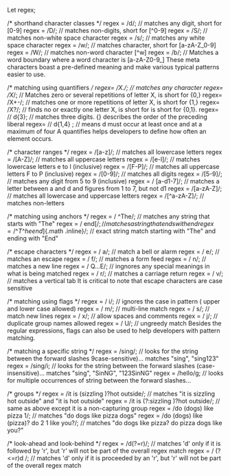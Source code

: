 Let regex;

/\* shorthand character classes \*/ regex = /d/; // matches any digit,
short for \[0-9\] regex = /D/; // matches non-digits, short for
\[\^0-9\] regex = /S/; // matches non-white space character regex = /s/;
// matches any white space character regex = /w/; // matches character,
short for \[a-zA-Z_0-9\] regex = /W/; // matches non-word character
\[\^w\] regex = /b/; // Matches a word boundary where a word character
is \[a-zA-Z0-9\_\] These meta characters boast a pre-defined meaning and
make various typical patterns easier to use.

/\* matching using quantifiers _/ regex= /X./; // matches any character
regex= /X_/; // Matches zero or several repetitions of letter X, is
short for {0,} regex= /X+-/; // matches one or more repetitions of
letter X, is short for {1,} regex= /X?/; // finds no or exactly one
letter X, is short for is short for {0,1}. regex= // d{3}; // matches
three digits. {} describes the order of the preceding liberal regex= //
d{1,4} ; // means d must occur at least once and at a maximum of four A
quantifies helps developers to define how often an element occurs.

/\* character ranges \*/ regex = /\[a-z\]/; // matches all lowercase
letters regex = /\[A-Z\]/; // matches all uppercase letters regex =
/\[e-l\]/; // matches lowercase letters e to l (inclusive) regex =
/\[F-P\]/; // matches all uppercase letters F to P (inclusive) regex =
/\[0-9\]/; // matches all digits regex = /\[5-9\]/; // matches any digit
from 5 to 9 (inclusive) regex = / \[a-d1-7\]/; // matches a letter
between a and d and figures from 1 to 7, but not d1 regex =
/\[a-zA-Z\]/; // matches all lowercase and uppercase letters regex =
/\[\^a-zA-Z\]/; // matches non-letters

/\* matching using anchors \*/ regex = / \^The/; // matches any string
that starts with "The" regex = /
end[/; //*matchesastringthatendswithendregex* = /^*T*^*heend*]{.math
.inline}/; // exact string match starting with "The" and ending with
"End"

/\* escape characters \*/ regex = / a/; // match a bell or alarm regex =
/ e/; // matches an escape regex = / f/; // matches a form feed regex =
/ n/; // matches a new line regex = / Q...E/; // ingnores any special
meanings in what is being matched regex = / r/; // matches a carriage
return regex = / v/; // matches a vertical tab It is critical to note
that escape characters are case sensitive

/\* matching using flags \*/ regex = / i/; // ignores the case in
pattern ( upper and lower case allowed) regex = / m/; // multi-line
match regex = / s/; // match new lines regex = / x/; // allow spaces and
comments regex = / j/; // duplicate group names allowed regex = / U/; //
ungreedy match Besides the regular expressions, flags can also be used
to help developers with pattern matching.

/\* matching a specific string \*/ regex = /sing/; // looks for the
string between the forward slashes 9case-sensitive)... matches "sing",
"sing123" regex = /sing/i; // looks for the string between the forward
slashes (case-insensitive)... matches "sing", "SinNG", "123SinNG" regex
= /hello/g; // looks for multiple occurrences of string between the
forward slashes...

/\* groups \*/ regex = /it is (sizzling )?hot outside/; // matches "it
is sizzling hot outside" and "it is hot outside" regex = /it is
(?:sizzling )?hot outside/; // same as above except it is a
non-capturing group regex = /do (dogs) like pizza 1/; // matches "do
dogs like pizza dogs" regex = /do (dogs) like (pizza)? do 2 1 like
you?/; // matches "do dogs like pizza? do pizza dogs like you?"

/\* look-ahead and look-behind \*/ regex = /d(?=r)/; // matches 'd' only
if it is followed by 'r', but 'r' will not be part of the overall regex
match regex = / (?\<=r)d /; // matches 'd' only if it is proceeded by an
'r', but 'r' will not be part of the overall regex match
